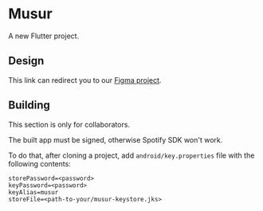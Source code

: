 # Musur

A new Flutter project.

## Design 

This link can redirect you to our [Figma project](https://www.figma.com/file/4YjNgWoq6JNSp1sFMbu3iB/Neumorphism-Music-App-(Community)?node-id=12%3A166).

## Building

This section is only for collaborators.

The built app must be signed, otherwise Spotify SDK won't work.

To do that, after cloning a project, add `android/key.properties` file with the
following contents:



```
storePassword=<password>
keyPassword=<password>
keyAlias=musur
storeFile=<path-to-your/musur-keystore.jks>
```
